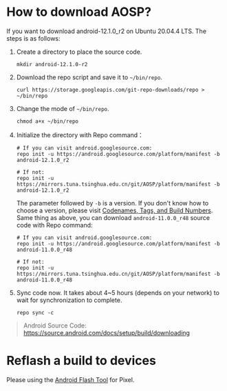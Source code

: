 # How to download AOSP?

If you want to download android-12.1.0_r2 on Ubuntu 20.04.4 LTS. The steps is as follows:

1. Create a directory to place the source code.

   ```shell
   mkdir android-12.1.0-r2
   ```

2. Download the repo script and save it to `~/bin/repo`.

    ```shell
    curl https://storage.googleapis.com/git-repo-downloads/repo > ~/bin/repo
    ```

3. Change the mode of `~/bin/repo`.

   ```shell
   chmod a+x ~/bin/repo
   ```

4. Initialize the directory with Repo command：

   ```shell
   # If you can visit android.googlesource.com:
   repo init -u https://android.googlesource.com/platform/manifest -b android-12.1.0_r2
   
   # If not:
   repo init -u https://mirrors.tuna.tsinghua.edu.cn/git/AOSP/platform/manifest -b android-12.1.0_r2
   ```

   The parameter followed by `-b` is a version. If you don't know how to choose a version, please visit [Codenames, Tags, and Build Numbers](https://source.android.com/setup/start/build-numbers#source-code-tags-and-builds). Same thing as above, you can download `android-11.0.0_r48` source code with Repo command:

   ```shell
   # If you can visit android.googlesource.com:
   repo init -u https://android.googlesource.com/platform/manifest -b android-11.0.0_r48
   
   # If not:
   repo init -u https://mirrors.tuna.tsinghua.edu.cn/git/AOSP/platform/manifest -b android-11.0.0_r48
   ```

5. Sync code now. It takes about 4~5 hours (depends on your network) to wait for synchronization to complete.

   ```shell
   repo sync -c
   ```

> Android Source Code: https://source.android.com/docs/setup/build/downloading

# Reflash a build to devices

Please using the  [Android Flash Tool](https://flash.android.com/preview/dp1) for Pixel.



